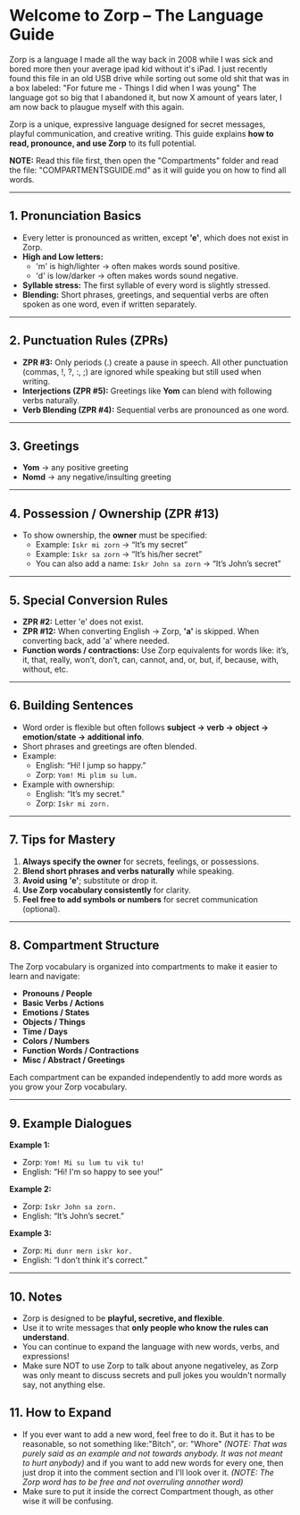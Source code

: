 # Welcome to Zorp – The Language Guide

Zorp is a language I made all the way back in 2008 while I was sick and bored more then your average ipad kid without it's iPad. I just recently found this file in an old USB drive while sorting out some old shit
that was in a box labeled: "For future me - Things I did when I was young" The language got so big that I abandoned it, but now X amount of years later, I am now back to plaugue myself with this again.

Zorp is a unique, expressive language designed for secret messages, playful communication, and creative writing. This guide explains **how to read, pronounce, and use Zorp** to its full potential.

**NOTE:** Read this file first, then open the "Compartments" folder and read the file: "COMPARTMENTSGUIDE.md" as it will guide you on how to find all words.

---

## 1. Pronunciation Basics

- Every letter is pronounced as written, except **'e'**, which does not exist in Zorp.  
- **High and Low letters:**  
  - 'm' is high/lighter → often makes words sound positive.  
  - 'd' is low/darker → often makes words sound negative.  
- **Syllable stress:** The first syllable of every word is slightly stressed.  
- **Blending:** Short phrases, greetings, and sequential verbs are often spoken as one word, even if written separately.  

---

## 2. Punctuation Rules (ZPRs)

- **ZPR #3:** Only periods (.) create a pause in speech. All other punctuation (commas, !, ?, :, ;) are ignored while speaking but still used when writing.  
- **Interjections (ZPR #5):** Greetings like **Yom** can blend with following verbs naturally.  
- **Verb Blending (ZPR #4):** Sequential verbs are pronounced as one word.  

---

## 3. Greetings

- **Yom** → any positive greeting  
- **Nomd** → any negative/insulting greeting  

---

## 4. Possession / Ownership (ZPR #13)

- To show ownership, the **owner** must be specified:  
  - Example: `Iskr mi zorn` → “It’s my secret”  
  - Example: `Iskr sa zorn` → “It’s his/her secret”  
  - You can also add a name: `Iskr John sa zorn` → “It’s John’s secret”  

---

## 5. Special Conversion Rules

- **ZPR #2:** Letter 'e' does not exist.  
- **ZPR #12:** When converting English → Zorp, **'a'** is skipped. When converting back, add 'a' where needed.  
- **Function words / contractions:** Use Zorp equivalents for words like: it’s, it, that, really, won’t, don’t, can, cannot, and, or, but, if, because, with, without, etc.  

---

## 6. Building Sentences

- Word order is flexible but often follows **subject → verb → object → emotion/state → additional info**.  
- Short phrases and greetings are often blended.  
- Example:  
  - English: “Hi! I jump so happy.”  
  - Zorp: `Yom! Mi plim su lum.`  
- Example with ownership:  
  - English: “It’s my secret.”  
  - Zorp: `Iskr mi zorn.`  

---

## 7. Tips for Mastery

1. **Always specify the owner** for secrets, feelings, or possessions.  
2. **Blend short phrases and verbs naturally** while speaking.  
3. **Avoid using 'e'**; substitute or drop it.  
4. **Use Zorp vocabulary consistently** for clarity.  
5. **Feel free to add symbols or numbers** for secret communication (optional).  

---

## 8. Compartment Structure

The Zorp vocabulary is organized into compartments to make it easier to learn and navigate:  

- **Pronouns / People**  
- **Basic Verbs / Actions**  
- **Emotions / States**  
- **Objects / Things**  
- **Time / Days**  
- **Colors / Numbers**
- **Function Words / Contractions**  
- **Misc / Abstract / Greetings**  

Each compartment can be expanded independently to add more words as you grow your Zorp vocabulary.  

---

## 9. Example Dialogues

**Example 1:**  
- Zorp: `Yom! Mi su lum tu vik tu!`  
- English: “Hi! I'm so happy to see you!”  

**Example 2:**  
- Zorp: `Iskr John sa zorn.`  
- English: “It’s John’s secret.”  

**Example 3:**  
- Zorp: `Mi dunr mern iskr kor.`  
- English: “I don’t think it's correct.”  

---

## 10. Notes

- Zorp is designed to be **playful, secretive, and flexible**.  
- Use it to write messages that **only people who know the rules can understand**.  
- You can continue to expand the language with new words, verbs, and expressions!  
- Make sure NOT to use Zorp to talk about anyone negativeley, as Zorp was only meant to discuss secrets and pull jokes you wouldn't normally say, not anything else.

## 11. How to Expand

- If you ever want to add a new word, feel free to do it. But it has to be reasonable, so not something like:"Bitch", or: "Whore" *(NOTE: That was purely said as an example and not towards anybody. It was not meant to hurt anybody)* and if you want to add new words for every one, then just drop it into the comment section and I'll look over it. *(NOTE: The Zorp word has to be free and not overruling annother word)*
- Make sure to put it inside the correct Compartment though, as other wise it will be confusing.
